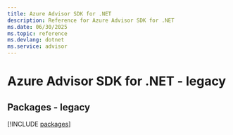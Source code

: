 ```yaml
---
title: Azure Advisor SDK for .NET
description: Reference for Azure Advisor SDK for .NET
ms.date: 06/30/2025
ms.topic: reference
ms.devlang: dotnet
ms.service: advisor
---
```

# Azure Advisor SDK for .NET - legacy
## Packages - legacy
[!INCLUDE [packages](advisor-index.md)]